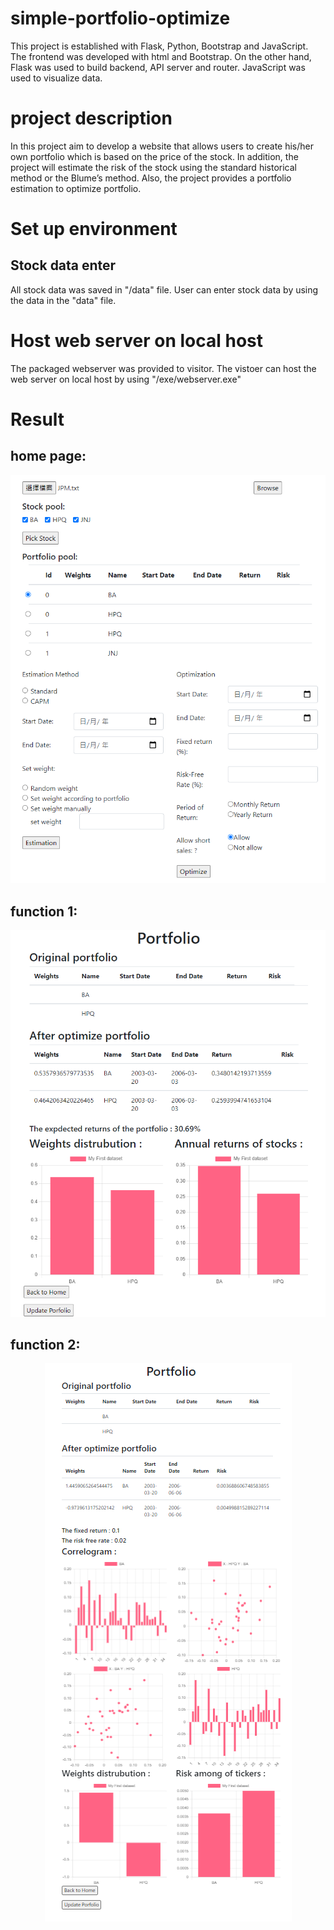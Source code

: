 # simple-portfolio-optimize
This project is established with Flask, Python, Bootstrap and JavaScript. The frontend was developed with html and Bootstrap. On the other hand, Flask was used to build backend, API server and router. JavaScript was used to visualize data.

# project description
In this project aim to develop a website that allows users to create his/her own portfolio which is based on the price of the stock. In addition, the project will estimate the risk of the stock using the standard historical method or the Blume’s method. Also, the project provides a portfolio estimation to optimize portfolio.

# Set up environment
## Stock data enter
All stock data was saved in "/data" file. User can enter stock data by using the data in the "data" file.

# Host web server on local host
The packaged webserver was provided to visitor. The vistoer can host the web server on local host by using "/exe/webserver.exe"

# Result
## home page:
<p align="center">
  <img src="https://github.com/chanalan321/simple-portfolio-optimize/blob/0bb4aafdab192976ccc378236b973a8130826591/photo/home.png">
</p>

## function 1:
<p align="center">
  <img src="https://github.com/chanalan321/simple-portfolio-optimize/blob/0bb4aafdab192976ccc378236b973a8130826591/photo/funcation%201.png">
</p>

## function 2:
<p align="center">
  <img src="https://github.com/chanalan321/simple-portfolio-optimize/blob/0bb4aafdab192976ccc378236b973a8130826591/photo/funcation%202.png">
</p>

